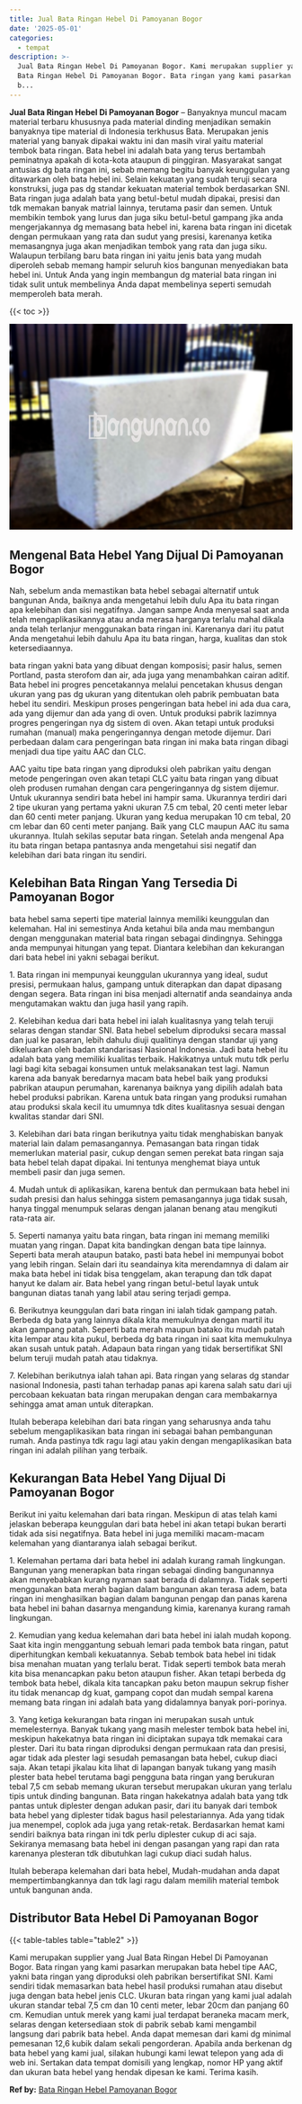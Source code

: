 ```yaml
---
title: Jual Bata Ringan Hebel Di Pamoyanan Bogor
date: '2025-05-01'
categories:
  - tempat
description: >-
  Jual Bata Ringan Hebel Di Pamoyanan Bogor. Kami merupakan supplier yang Jual
  Bata Ringan Hebel Di Pamoyanan Bogor. Bata ringan yang kami pasarkan merupakan
  b...
---
```


**Jual Bata Ringan Hebel Di Pamoyanan Bogor** – Banyaknya muncul macam material terbaru khususnya pada material dinding menjadikan semakin banyaknya tipe material di Indonesia terkhusus Bata. Merupakan jenis material yang banyak dipakai waktu ini dan masih viral yaitu material tembok bata ringan. Bata hebel ini adalah bata yang terus bertambah peminatnya apakah di kota-kota ataupun di pinggiran. Masyarakat sangat antusias dg bata ringan ini, sebab memang begitu banyak keunggulan yang ditawarkan oleh bata hebel ini. Selain kekuatan yang sudah teruji secara konstruksi, juga pas dg standar kekuatan material tembok berdasarkan SNI. Bata ringan juga adalah bata yang betul-betul mudah dipakai, presisi dan tdk memakan banyak matrial lainnya, terutama pasir dan semen. Untuk membikin tembok yang lurus dan juga siku betul-betul gampang jika anda mengerjakannya dg memasang bata hebel ini, karena bata ringan ini dicetak dengan permukaan yang rata dan sudut yang presisi, karenanya ketika memasangnya juga akan menjadikan tembok yang rata dan juga siku. Walaupun terbilang baru bata ringan ini yaitu jenis bata yang mudah diperoleh sebab memang hampir seluruh kios bangunan menyediakan bata hebel ini. Untuk Anda yang ingin membangun dg material bata ringan ini tidak sulit untuk membelinya Anda dapat membelinya seperti semudah memperoleh bata merah.

{{< toc >}}

![Jual Bata Ringan Hebel Di Pamoyanan Bogor](/images/jual-hebel-murah-09.png)

## Mengenal Bata Hebel Yang Dijual Di Pamoyanan Bogor

Nah, sebelum anda memastikan bata hebel sebagai alternatif untuk bangunan Anda, baiknya anda mengetahui lebih dulu Apa itu bata ringan apa kelebihan dan sisi negatifnya. Jangan sampe Anda menyesal saat anda telah mengaplikasikannya atau anda merasa harganya terlalu mahal dikala anda telah terlanjur menggunakan bata ringan ini. Karenanya dari itu patut Anda mengetahui lebih dahulu Apa itu bata ringan, harga, kualitas dan stok ketersediaannya.

bata ringan yakni bata yang dibuat dengan komposisi; pasir halus, semen Portland, pasta sterofom dan air, ada juga yang menambahkan cairan aditif. Bata hebel ini progres pencetakannya melalui pencetakan khusus dengan ukuran yang pas dg ukuran yang ditentukan oleh pabrik pembuatan bata hebel itu sendiri. Meskipun proses pengeringan bata hebel ini ada dua cara, ada yang dijemur dan ada yang di oven. Untuk produksi pabrik lazimnya progres pengeringan nya dg sistem di oven. Akan tetapi untuk produksi rumahan (manual) maka pengeringannya dengan metode dijemur. Dari perbedaan dalam cara pengeringan bata ringan ini maka bata ringan dibagi menjadi dua tipe yaitu AAC dan CLC.

AAC yaitu tipe bata ringan yang diproduksi oleh pabrikan yaitu dengan metode pengeringan oven akan tetapi CLC yaitu bata ringan yang dibuat oleh produsen rumahan dengan cara pengeringannya dg sistem dijemur. Untuk ukurannya sendiri bata hebel ini hampir sama. Ukurannya terdiri dari 2 tipe ukuran yang pertama yakni ukuran 7.5 cm tebal, 20 centi meter lebar dan 60 centi meter panjang. Ukuran yang kedua merupakan 10 cm tebal, 20 cm lebar dan 60 centi meter panjang. Baik yang CLC maupun AAC itu sama ukurannya. Itulah sekilas seputar bata ringan. Setelah anda mengenal Apa itu bata ringan betapa pantasnya anda mengetahui sisi negatif dan kelebihan dari bata ringan itu sendiri.

## Kelebihan Bata Ringan Yang Tersedia Di Pamoyanan Bogor

bata hebel sama seperti tipe material lainnya memiliki keunggulan dan kelemahan. Hal ini semestinya Anda ketahui bila anda mau membangun dengan menggunakan material bata ringan sebagai dindingnya. Sehingga anda mempunyai hitungan yang tepat. Diantara kelebihan dan kekurangan dari bata hebel ini yakni sebagai berikut.

1\. Bata ringan ini mempunyai keunggulan ukurannya yang ideal, sudut presisi, permukaan halus, gampang untuk diterapkan dan dapat dipasang dengan segera. Bata ringan ini bisa menjadi alternatif anda seandainya anda mengutamakan waktu dan juga hasil yang rapih.

2\. Kelebihan kedua dari bata hebel ini ialah kualitasnya yang telah teruji selaras dengan standar SNI. Bata hebel sebelum diproduksi secara massal dan jual ke pasaran, lebih dahulu diuji qualitinya dengan standar uji yang dikeluarkan oleh badan standarisasi Nasional Indonesia. Jadi bata hebel itu adalah bata yang memiliki kualitas terbaik. Hakikatnya untuk mutu tdk perlu lagi bagi kita sebagai konsumen untuk melaksanakan test lagi. Namun karena ada banyak beredarnya macam bata hebel baik yang produksi pabrikan ataupun perumahan, karenanya baiknya yang dipilih adalah bata hebel produksi pabrikan. Karena untuk bata ringan yang produksi rumahan atau produksi skala kecil itu umumnya tdk dites kualitasnya sesuai dengan kwalitas standar dari SNI.

3\. Kelebihan dari bata ringan berikutnya yaitu tidak menghabiskan banyak material lain dalam pemasangannya. Pemasangan bata ringan tidak memerlukan material pasir, cukup dengan semen perekat bata ringan saja bata hebel telah dapat dipakai. Ini tentunya menghemat biaya untuk membeli pasir dan juga semen.

4\. Mudah untuk di aplikasikan, karena bentuk dan permukaan bata hebel ini sudah presisi dan halus sehingga sistem pemasangannya juga tidak susah, hanya tinggal menumpuk selaras dengan jalanan benang atau mengikuti rata-rata air.

5\. Seperti namanya yaitu bata ringan, bata ringan ini memang memiliki muatan yang ringan. Dapat kita bandingkan dengan bata tipe lainnya. Seperti bata merah ataupun batako, pasti bata hebel ini mempunyai bobot yang lebih ringan. Selain dari itu seandainya kita merendamnya di dalam air maka bata hebel ini tidak bisa tenggelam, akan terapung dan tdk dapat hanyut ke dalam air. Bata hebel yang ringan betul-betul layak untuk bangunan diatas tanah yang labil atau sering terjadi gempa.

6\. Berikutnya keunggulan dari bata ringan ini ialah tidak gampang patah. Berbeda dg bata yang lainnya dikala kita memukulnya dengan martil itu akan gampang patah. Seperti bata merah maupun batako itu mudah patah kita lempar atau kita pukul, berbeda dg bata ringan ini saat kita memukulnya akan susah untuk patah. Adapaun bata ringan yang tidak bersertifikat SNI belum teruji mudah patah atau tidaknya.

7\. Kelebihan berikutnya ialah tahan api. Bata ringan yang selaras dg standar nasional Indonesia, pasti tahan terhadap panas api karena salah satu dari uji percobaan kekuatan bata ringan merupakan dengan cara membakarnya sehingga amat aman untuk diterapkan.

Itulah beberapa kelebihan dari bata ringan yang seharusnya anda tahu sebelum mengaplikasikan bata ringan ini sebagai bahan pembangunan rumah. Anda pastinya tdk ragu lagi atau yakin dengan mengaplikasikan bata ringan ini adalah pilihan yang terbaik.

## Kekurangan Bata Hebel Yang Dijual Di Pamoyanan Bogor

Berikut ini yaitu kelemahan dari bata ringan. Meskipun di atas telah kami jelaskan beberapa keunggulan dari bata hebel ini akan tetapi bukan berarti tidak ada sisi negatifnya. Bata hebel ini juga memiliki macam-macam kelemahan yang diantaranya ialah sebagai berikut.

1\. Kelemahan pertama dari bata hebel ini adalah kurang ramah lingkungan. Bangunan yang menerapkan bata ringan sebagai dinding bangunannya akan menyebabkan kurang nyaman saat berada di dalamnya. Tidak seperti menggunakan bata merah bagian dalam bangunan akan terasa adem, bata ringan ini menghasilkan bagian dalam bangunan pengap dan panas karena bata hebel ini bahan dasarnya mengandung kimia, karenanya kurang ramah lingkungan.

2\. Kemudian yang kedua kelemahan dari bata hebel ini ialah mudah kopong. Saat kita ingin menggantung sebuah lemari pada tembok bata ringan, patut diperhitungkan kembali kekuatannya. Sebab tembok bata hebel ini tidak bisa menahan muatan yang terlalu berat. Tidak seperti tembok bata merah kita bisa menancapkan paku beton ataupun fisher. Akan tetapi berbeda dg tembok bata hebel, dikala kita tancapkan paku beton maupun sekrup fisher itu tidak menancap dg kuat, gampang copot dan mudah sempal karena memang bata ringan ini adalah bata yang didalamnya banyak pori-porinya.

3\. Yang ketiga kekurangan bata ringan ini merupakan susah untuk memelesternya. Banyak tukang yang masih melester tembok bata hebel ini, meskipun hakekatnya bata ringan ini diciptakan supaya tdk memakai cara plester. Dari itu bata ringan diproduksi dengan permukaan rata dan presisi, agar tidak ada plester lagi sesudah pemasangan bata hebel, cukup diaci saja. Akan tetapi jikalau kita lihat di lapangan banyak tukang yang masih plester bata hebel terutama bagi pengguna bata ringan yang berukuran tebal 7,5 cm sebab memang ukuran tersebut merupakan ukuran yang terlalu tipis untuk dinding bangunan. Bata ringan hakekatnya adalah bata yang tdk pantas untuk diplester dengan adukan pasir, dari itu banyak dari tembok bata hebel yang diplester tidak bagus hasil pelestariannya. Ada yang tidak jua menempel, coplok ada juga yang retak-retak. Berdasarkan hemat kami sendiri baiknya bata ringan ini tdk perlu diplester cukup di aci saja. Sekiranya memasang bata hebel ini dengan pasangan yang rapi dan rata karenanya plesteran tdk dibutuhkan lagi cukup diaci sudah halus.

Itulah beberapa kelemahan dari bata hebel, Mudah-mudahan anda dapat mempertimbangkannya dan tdk lagi ragu dalam memilih material tembok untuk bangunan anda.

## Distributor Bata Hebel Di Pamoyanan Bogor

{{< table-tables table="table2" >}}

Kami merupakan supplier yang Jual Bata Ringan Hebel Di Pamoyanan Bogor. Bata ringan yang kami pasarkan merupakan bata hebel tipe AAC, yakni bata ringan yang diproduksi oleh pabrikan bersertifikat SNI. Kami sendiri tidak memasarkan bata hebel hasil produksi rumahan atau disebut juga dengan bata hebel jenis CLC. Ukuran bata ringan yang kami jual adalah ukuran standar tebal 7,5 cm dan 10 centi meter, lebar 20cm dan panjang 60 cm. Kemudian untuk merek yang kami jual terdapat beraneka macam merk, selaras dengan ketersediaan stok di pabrik sebab kami mengambil langsung dari pabrik bata hebel. Anda dapat memesan dari kami dg minimal pemesanan 12,6 kubik dalam sekali pengorderan. Apabila anda berkenan dg bata hebel yang kami jual, silakan hubungi kami lewat telepon yang ada di web ini. Sertakan data tempat domisili yang lengkap, nomor HP yang aktif dan ukuran bata hebel yang hendak dipesan ke kami. Terima kasih.

**Ref by:** [Bata Ringan Hebel Pamoyanan Bogor](https://id.wikipedia.org/wiki/Bata)
